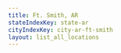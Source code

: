 ```yaml
---
title: Ft. Smith, AR
stateIndexKey: state-ar
cityIndexKey: city-ar-ft-smith
layout: list_all_locations
---
```

